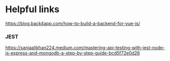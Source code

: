# Helpful links

https://blog.back4app.com/how-to-build-a-backend-for-vue-js/


### JEST
https://saniaalikhan224.medium.com/mastering-api-testing-with-jest-node-js-express-and-mongodb-a-step-by-step-guide-bcd5f72e0d26
